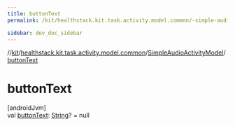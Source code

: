 ```yaml
---
title: buttonText
permalink: /kit/healthstack.kit.task.activity.model.common/-simple-audio-activity-model/button-text.html

sidebar: dev_doc_sidebar
---
```

//[kit](../../../kit.html)/[healthstack.kit.task.activity.model.common](../index.html)/[SimpleAudioActivityModel](index.html)/[buttonText](button-text.html)



# buttonText



[androidJvm]\
val [buttonText](button-text.html): [String](https://kotlinlang.org/api/latest/jvm/stdlib/kotlin/-string/index.html)? = null




